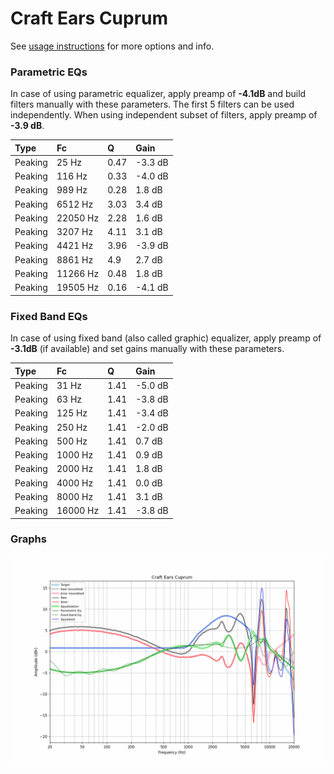 # Craft Ears Cuprum
See [usage instructions](https://github.com/jaakkopasanen/AutoEq#usage) for more options and info.

### Parametric EQs
In case of using parametric equalizer, apply preamp of **-4.1dB** and build filters manually
with these parameters. The first 5 filters can be used independently.
When using independent subset of filters, apply preamp of **-3.9 dB**.

| Type    | Fc       |    Q | Gain    |
|:--------|:---------|:-----|:--------|
| Peaking | 25 Hz    | 0.47 | -3.3 dB |
| Peaking | 116 Hz   | 0.33 | -4.0 dB |
| Peaking | 989 Hz   | 0.28 | 1.8 dB  |
| Peaking | 6512 Hz  | 3.03 | 3.4 dB  |
| Peaking | 22050 Hz | 2.28 | 1.6 dB  |
| Peaking | 3207 Hz  | 4.11 | 3.1 dB  |
| Peaking | 4421 Hz  | 3.96 | -3.9 dB |
| Peaking | 8861 Hz  | 4.9  | 2.7 dB  |
| Peaking | 11266 Hz | 0.48 | 1.8 dB  |
| Peaking | 19505 Hz | 0.16 | -4.1 dB |

### Fixed Band EQs
In case of using fixed band (also called graphic) equalizer, apply preamp of **-3.1dB**
(if available) and set gains manually with these parameters.

| Type    | Fc       |    Q | Gain    |
|:--------|:---------|:-----|:--------|
| Peaking | 31 Hz    | 1.41 | -5.0 dB |
| Peaking | 63 Hz    | 1.41 | -3.8 dB |
| Peaking | 125 Hz   | 1.41 | -3.4 dB |
| Peaking | 250 Hz   | 1.41 | -2.0 dB |
| Peaking | 500 Hz   | 1.41 | 0.7 dB  |
| Peaking | 1000 Hz  | 1.41 | 0.9 dB  |
| Peaking | 2000 Hz  | 1.41 | 1.8 dB  |
| Peaking | 4000 Hz  | 1.41 | 0.0 dB  |
| Peaking | 8000 Hz  | 1.41 | 3.1 dB  |
| Peaking | 16000 Hz | 1.41 | -3.8 dB |

### Graphs
![](./Craft%20Ears%20Cuprum.png)